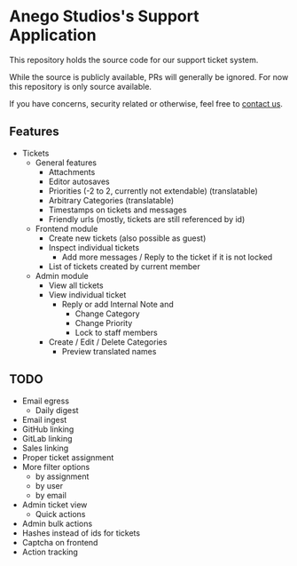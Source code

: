 # Anego Studios's Support Application

This repository holds the source code for our support ticket system. 

While the source is publicly available, PRs will generally be ignored. For now this repository is only source available.

If you have concerns, security related or otherwise, feel free to [contact us](https://www.vintagestory.at/support/).


## Features

- Tickets
	- General features
		- Attachments
		- Editor autosaves
		- Priorities (-2 to 2, currently not extendable) (translatable)
		- Arbitrary Categories (translatable)
		- Timestamps on tickets and messages
		- Friendly urls (mostly, tickets are still referenced by id)
	- Frontend module
		- Create new tickets (also possible as guest)
		- Inspect individual tickets
			- Add more messages / Reply to the ticket if it is not locked
		- List of tickets created by current member
	- Admin module
		- View all tickets
		- View individual ticket
			- Reply or add Internal Note and
				- Change Category
				- Change Priority
				- Lock to staff members
		- Create / Edit / Delete Categories 
			- Preview translated names

## TODO

- Email egress
	- Daily digest
- Email ingest
- GitHub linking
- GitLab linking
- Sales linking
- Proper ticket assignment
- More filter options
	-	by assignment
	- by user
	- by email
- Admin ticket view
	- Quick actions
- Admin bulk actions
- Hashes instead of ids for tickets
- Captcha on frontend
- Action tracking
